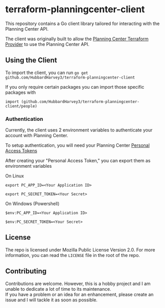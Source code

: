 # terraform-planningcenter-client
This repository contains a Go client library tailored for interacting with the Planning Center API.

The client was originally built to allow the [Planning Center Terraform Provider](https://github.com/HubbardHarvey3/terraform-provider-planningcenter) to use the Planning Center API.

## Using the Client

To import the client, you can run
`go get github.com/HubbardHarvey3/terraform-planningcenter-client`

If you only require certain packages you can import those specific packages with

`import (github.com/HubbardHarvey3/terraform-planningcenter-client/people)`

### Authentication

Currently, the client uses 2 environment variables to authenticate your account with Planning Center.

To setup authentication, you will need your Planning Center [Personal Access Tokens](https://api.planningcenteronline.com/oauth/applications)

After creating your "Personal Access Token," you can export them as environment variables

On Linux

`export PC_APP_ID=<Your Application ID> `

`export PC_SECRET_TOKEN=<Your Secret>`

On Windows (Powershell)

`$env:PC_APP_ID=<Your Application ID> `

`$env:PC_SECRET_TOKEN=<Your Secret>`

## License

The repo is licensed under Mozilla Public License Version 2.0.  For more information, you can read the `LICENSE` file in the root of the repo.

## Contributing

Contributions are welcome.  However, this is a hobby project and I am unable to dedicate a lot of time to its maintenance.  
If you have a problem or an idea for an enhancement, please create an issue and I will tackle it as soon as possible.

